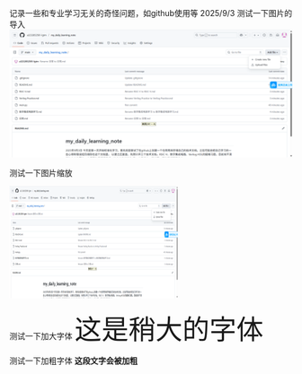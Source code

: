 记录一些和专业学习无关的奇怪问题，如github使用等
2025/9/3
测试一下图片的导入
![](images/测试图片.png)


测试一下图片缩放

<img src="images/测试图片.png" width="300" height="200" alt="缩小后的图片">


测试一下加大字体
<font size="10">这是稍大的字体</font>

测试一下加粗字体
**这段文字会被加粗**

